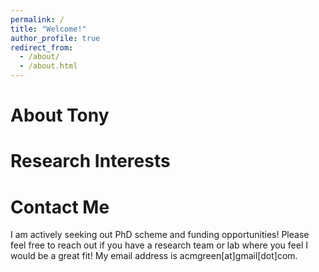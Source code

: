 ```yaml
---
permalink: /
title: "Welcome!"
author_profile: true
redirect_from: 
  - /about/
  - /about.html
---
```


About Tony
======


Research Interests
======


Contact Me
======
I am actively seeking out PhD scheme and funding opportunities! Please feel free to reach out if you have a research team or lab where you feel I would be a great fit! My email address is acmgreen[at]gmail[dot]com.







